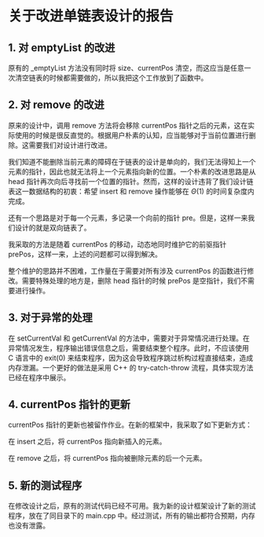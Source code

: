 # 关于改进单链表设计的报告

## 1. 对 $\text{emptyList}$ 的改进
原有的 _emptyList 方法没有同时将 size、currentPos 清空，而这应当是任意一次清空链表的时候都需要做的，所以我把这个工作放到了函数中。

## 2. 对 $\text{remove}$ 的改进
原来的设计中，调用 remove 方法将会移除 currentPos 指针之后的元素，这在实际使用的时候是很反直觉的。根据用户朴素的认知，应当能够对于当前位置进行删除。这需要我们对设计进行改进。

我们知道不能删除当前元素的障碍在于链表的设计是单向的，我们无法得知上一个元素的指针，因此也就无法将上一个元素指向新的位置。一个朴素的改进思路是从 head 指针再次向后寻找前一个位置的指针。然而，这样的设计违背了我们设计链表这一数据结构的初衷：希望 insert 和 remove 操作能够在 $\Theta(1)$ 的时间复杂度内完成。

还有一个思路是对于每一个元素，多记录一个向前的指针 pre。但是，这样一来我们设计的就是双向链表了。

我采取的方法是随着 currentPos 的移动，动态地同时维护它的前驱指针 prePos，这样一来，上述的问题都可以得到解决。

整个维护的思路并不困难，工作量在于需要对所有涉及 currentPos 的函数进行修改。需要特殊处理的地方是，删除 head 指针的时候 prePos 是空指针，我们不需要进行操作。

## 3. 对于异常的处理

在 setCurrentVal 和 getCurrentVal 的方法中，需要对于异常情况进行处理。在异常情况发生，程序输出错误信息之后，需要结束整个程序。此时，不应该使用 C 语言中的 exit(0) 来结束程序，因为这会导致程序跳过析构过程直接结束，造成内存泄漏。一个更好的做法是采用 C++ 的 try-catch-throw 流程，具体实现方法已经在程序中展示。

## 4. $\text{currentPos}$ 指针的更新
currentPos 指针的更新也被留作作业。在新的框架中，我采取了如下更新方式：

在 insert 之后，将 currentPos 指向新插入的元素。

在 remove 之后，将 currentPos 指向被删除元素的后一个元素。

 
## 5. 新的测试程序
在修改设计之后，原有的测试代码已经不可用。我为新的设计框架设计了新的测试程序，放在了同目录下的 main.cpp 中。经过测试，所有的输出都符合预期，内存也没有泄露。